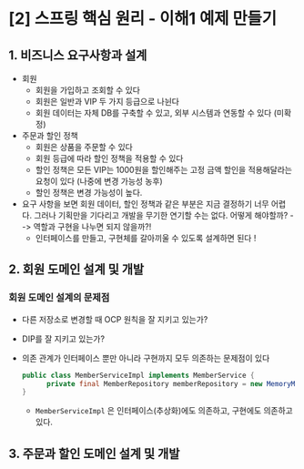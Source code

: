 # [2] 스프링 핵심 원리 - 이해1 예제 만들기

## 1. 비즈니스 요구사항과 설계

- 회원
  - 회원을 가입하고 조회할 수 있다
  - 회원은 일반과 VIP 두 가지 등급으로 나뉜다
  - 회원 데이터는 자체 DB를 구축할 수 있고, 외부 시스템과 연동할 수 있다 (미확정)
- 주문과 할인 정책
  - 회원은 상품을 주문할 수 있다
  - 회원 등급에 따라 할인 정책을 적용할 수 있다
  - 할인 정책은 모든 VIP는 1000원을 할인해주는 고정 금액 할인을 적용해달라는 요청이 있다 (나중에 변경 가능성 농후)
  - 할인 정책은 변경 가능성이 높다.
- 요구 사항을 보면 회원 데이터, 할인 정책과 같은 부분은 지금 결정하기 너무 어렵다. 그러나 기획만을 기다리고 개발을 무기한 연기할 수는 없다. 어떻게 해야할까? --> 역할과 구현을 나누면 되지 않을까?!
  - 인터페이스를 만들고, 구현체를 갈아끼울 수 있도록 설계하면 된다 !

## 2. 회원 도메인 설계 및 개발

### 회원 도메인 설계의 문제점

- 다른 저장소로 변경할 때 OCP 원칙을 잘 지키고 있는가?

- DIP를 잘 지키고 있는가?

- 의존 관계가 인터페이스 뿐만 아니라 구현까지 모두 의존하는 문제점이 있다

  ```java
  public class MemberServiceImpl implements MemberService {
  		private final MemberRepository memberRepository = new MemoryMemberRepository();
  }
  ```

  - `MemberServiceImpl` 은  인터페이스(추상화)에도 의존하고, 구현에도 의존하고 있다.

## 3. 주문과 할인 도메인 설계 및 개발